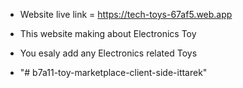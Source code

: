 - Website live link = https://tech-toys-67af5.web.app
- This website making about Electronics Toy
- You esaly add any Electronics related Toys

- "# b7a11-toy-marketplace-client-side-ittarek"
